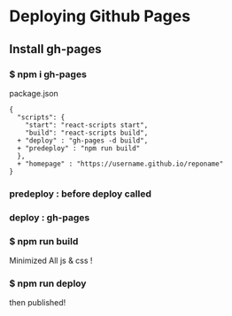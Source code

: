 # Deploying Github Pages

## Install gh-pages
### $ npm i gh-pages 

package.json

```
{
  "scripts": {
    "start": "react-scripts start",
    "build": "react-scripts build",
  + "deploy" : "gh-pages -d build",
  + "predeploy" : "npm run build"
  },
  + "homepage" : "https://username.github.io/reponame"
}
```

### predeploy : before deploy called
### deploy : gh-pages


### $ npm run build

Minimized All js & css !

### $ npm run deploy

then published!